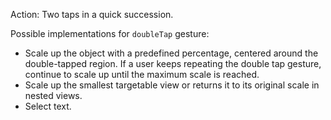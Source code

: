 Action: Two taps in a quick succession.
<snippet id='gest-double-tap-xml'/>
<snippet id='gest-double-tap'/>
<snippet id='gest-double-tap-ts'/>

Possible implementations for `doubleTap` gesture:

 - Scale up the object with a predefined percentage, centered around the double-tapped region. 
If a user keeps repeating the double tap gesture, continue to scale up until the maximum scale is reached.
 - Scale up the smallest targetable view or returns it to its original scale in nested views.
 - Select text.